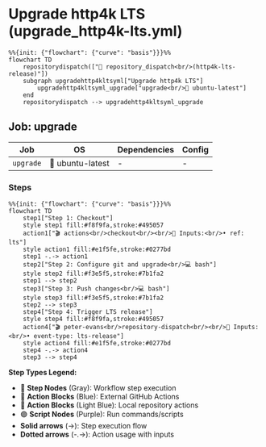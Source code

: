 # Upgrade http4k LTS (upgrade_http4k-lts.yml)

```mermaid
%%{init: {"flowchart": {"curve": "basis"}}}%%
flowchart TD
    repositorydispatch(["🔔 repository_dispatch<br/>(http4k-lts-release)"])
    subgraph upgradehttp4kltsyml["Upgrade http4k LTS"]
        upgradehttp4kltsyml_upgrade["upgrade<br/>🐧 ubuntu-latest"]
    end
    repositorydispatch --> upgradehttp4kltsyml_upgrade
```

## Job: upgrade

| Job | OS | Dependencies | Config |
|-----|----|--------------|---------| 
| `upgrade` | 🐧 ubuntu-latest | - | - |

### Steps

```mermaid
%%{init: {"flowchart": {"curve": "basis"}}}%%
flowchart TD
    step1["Step 1: Checkout"]
    style step1 fill:#f8f9fa,stroke:#495057
    action1["🎬 actions<br/>checkout<br/><br/>📝 Inputs:<br/>• ref: lts"]
    style action1 fill:#e1f5fe,stroke:#0277bd
    step1 -.-> action1
    step2["Step 2: Configure git and upgrade<br/>💻 bash"]
    style step2 fill:#f3e5f5,stroke:#7b1fa2
    step1 --> step2
    step3["Step 3: Push changes<br/>💻 bash"]
    style step3 fill:#f3e5f5,stroke:#7b1fa2
    step2 --> step3
    step4["Step 4: Trigger LTS release"]
    style step4 fill:#f8f9fa,stroke:#495057
    action4["🎬 peter-evans<br/>repository-dispatch<br/><br/>📝 Inputs:<br/>• event-type: lts-release"]
    style action4 fill:#e1f5fe,stroke:#0277bd
    step4 -.-> action4
    step3 --> step4
```

**Step Types Legend:**
- 🔘 **Step Nodes** (Gray): Workflow step execution
- 🔵 **Action Blocks** (Blue): External GitHub Actions
- 🔷 **Action Blocks** (Light Blue): Local repository actions
- 🟣 **Script Nodes** (Purple): Run commands/scripts
- **Solid arrows** (→): Step execution flow
- **Dotted arrows** (-.->): Action usage with inputs